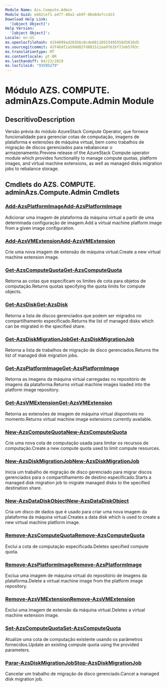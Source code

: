 ```yaml
---
Module Name: Azs.Compute.Admin
Module Guid: e662cef1-a477-40a2-ab9f-06e8de7cc423
Download Help Link:
  '[object Object]': 
Help Version:
  '[object Object]': 
Locale: en-US
ms.openlocfilehash: 4194899ad20356c8cde68110553495558d3816d5
ms.sourcegitcommit: 43f4bdf2a59dd82fd881512aa9761bf72eb5703c
ms.translationtype: MT
ms.contentlocale: pt-BR
ms.lasthandoff: 04/23/2019
ms.locfileid: "93595279"
---
```

# <span data-ttu-id="a2460-101">Módulo AZS. COMPUTE. admin</span><span class="sxs-lookup"><span data-stu-id="a2460-101">Azs.Compute.Admin Module</span></span>
## <span data-ttu-id="a2460-102">Descritivo</span><span class="sxs-lookup"><span data-stu-id="a2460-102">Description</span></span>
<span data-ttu-id="a2460-103">Versão prévia do módulo AzureStack Compute Operator, que fornece funcionalidade para gerenciar cotas de computação, imagens de plataforma e extensões de máquina virtual, bem como trabalhos de migração de discos gerenciados para rebalancear o armazenamento.</span><span class="sxs-lookup"><span data-stu-id="a2460-103">Preview release of the AzureStack Compute operator module which provides functionality to manage compute quotas, platform images, and virtual machine extensions, as well as managed disks migration jobs to rebalance storage.</span></span>

## <span data-ttu-id="a2460-104">Cmdlets do AZS. COMPUTE. admin</span><span class="sxs-lookup"><span data-stu-id="a2460-104">Azs.Compute.Admin Cmdlets</span></span>
### [<span data-ttu-id="a2460-105">Add-AzsPlatformImage</span><span class="sxs-lookup"><span data-stu-id="a2460-105">Add-AzsPlatformImage</span></span>](Add-AzsPlatformImage.md)
<span data-ttu-id="a2460-106">Adicionar uma imagem de plataforma da máquina virtual a partir de uma determinada configuração de imagem.</span><span class="sxs-lookup"><span data-stu-id="a2460-106">Add a virtual machine platform image from a given image configuration.</span></span>

### [<span data-ttu-id="a2460-107">Add-AzsVMExtension</span><span class="sxs-lookup"><span data-stu-id="a2460-107">Add-AzsVMExtension</span></span>](Add-AzsVMExtension.md)
<span data-ttu-id="a2460-108">Crie uma nova imagem de extensão de máquina virtual.</span><span class="sxs-lookup"><span data-stu-id="a2460-108">Create a new virtual machine extension image.</span></span>

### [<span data-ttu-id="a2460-109">Get-AzsComputeQuota</span><span class="sxs-lookup"><span data-stu-id="a2460-109">Get-AzsComputeQuota</span></span>](Get-AzsComputeQuota.md)
<span data-ttu-id="a2460-110">Retorna as cotas que especificam os limites de cota para objetos de computação.</span><span class="sxs-lookup"><span data-stu-id="a2460-110">Returns quotas specifying the quota limits for compute objects.</span></span>

### [<span data-ttu-id="a2460-111">Get-AzsDisk</span><span class="sxs-lookup"><span data-stu-id="a2460-111">Get-AzsDisk</span></span>](Get-AzsDisk.md)
<span data-ttu-id="a2460-112">Retorna a lista de discos gerenciados que podem ser migrados no compartilhamento especificado.</span><span class="sxs-lookup"><span data-stu-id="a2460-112">Returns the list of managed disks which can be migrated in the specified share.</span></span>

### [<span data-ttu-id="a2460-113">Get-AzsDiskMigrationJob</span><span class="sxs-lookup"><span data-stu-id="a2460-113">Get-AzsDiskMigrationJob</span></span>](Get-AzsDiskMigrationJob.md)
<span data-ttu-id="a2460-114">Retorna a lista de trabalhos de migração de disco gerenciados.</span><span class="sxs-lookup"><span data-stu-id="a2460-114">Returns the list of managed disk migration jobs.</span></span>

### [<span data-ttu-id="a2460-115">Get-AzsPlatformImage</span><span class="sxs-lookup"><span data-stu-id="a2460-115">Get-AzsPlatformImage</span></span>](Get-AzsPlatformImage.md)
<span data-ttu-id="a2460-116">Retorna as imagens da máquina virtual carregadas no repositório de imagens da plataforma.</span><span class="sxs-lookup"><span data-stu-id="a2460-116">Returns virtual machine images loaded into the platform image repository.</span></span>

### [<span data-ttu-id="a2460-117">Get-AzsVMExtension</span><span class="sxs-lookup"><span data-stu-id="a2460-117">Get-AzsVMExtension</span></span>](Get-AzsVMExtension.md)
<span data-ttu-id="a2460-118">Retorna as extensões de imagem de máquina virtual disponíveis no momento.</span><span class="sxs-lookup"><span data-stu-id="a2460-118">Returns virtual machine image extensions currently available.</span></span>

### [<span data-ttu-id="a2460-119">New-AzsComputeQuota</span><span class="sxs-lookup"><span data-stu-id="a2460-119">New-AzsComputeQuota</span></span>](New-AzsComputeQuota.md)
<span data-ttu-id="a2460-120">Crie uma nova cota de computação usada para limitar os recursos de computação.</span><span class="sxs-lookup"><span data-stu-id="a2460-120">Create a new compute quota used to limit compute resources.</span></span>

### [<span data-ttu-id="a2460-121">New-AzsDiskMigrationJob</span><span class="sxs-lookup"><span data-stu-id="a2460-121">New-AzsDiskMigrationJob</span></span>](New-AzsDiskMigrationJob.md)
<span data-ttu-id="a2460-122">Inicia um trabalho de migração de disco gerenciado para migrar discos gerenciados para o compartilhamento de destino especificado.</span><span class="sxs-lookup"><span data-stu-id="a2460-122">Starts a managed disk migration job to migrate managed disks to the specified destination share.</span></span>

### [<span data-ttu-id="a2460-123">New-AzsDataDiskObject</span><span class="sxs-lookup"><span data-stu-id="a2460-123">New-AzsDataDiskObject</span></span>](New-AzsDataDiskObject.md)
<span data-ttu-id="a2460-124">Cria um disco de dados que é usado para criar uma nova imagem da plataforma da máquina virtual.</span><span class="sxs-lookup"><span data-stu-id="a2460-124">Creates a data disk which is used to create a new virtual machine platform image.</span></span>

### [<span data-ttu-id="a2460-125">Remove-AzsComputeQuota</span><span class="sxs-lookup"><span data-stu-id="a2460-125">Remove-AzsComputeQuota</span></span>](Remove-AzsComputeQuota.md)
<span data-ttu-id="a2460-126">Exclui a cota de computação especificada.</span><span class="sxs-lookup"><span data-stu-id="a2460-126">Deletes specified compute quota.</span></span>

### [<span data-ttu-id="a2460-127">Remove-AzsPlatformImage</span><span class="sxs-lookup"><span data-stu-id="a2460-127">Remove-AzsPlatformImage</span></span>](Remove-AzsPlatformImage.md)
<span data-ttu-id="a2460-128">Exclua uma imagem de máquina virtual do repositório de imagens da plataforma.</span><span class="sxs-lookup"><span data-stu-id="a2460-128">Delete a virtual machine image from the platform image repository.</span></span>

### [<span data-ttu-id="a2460-129">Remove-AzsVMExtension</span><span class="sxs-lookup"><span data-stu-id="a2460-129">Remove-AzsVMExtension</span></span>](Remove-AzsVMExtension.md)
<span data-ttu-id="a2460-130">Exclui uma imagem de extensão da máquina virtual.</span><span class="sxs-lookup"><span data-stu-id="a2460-130">Deletes a virtual machine extension image.</span></span>

### [<span data-ttu-id="a2460-131">Set-AzsComputeQuota</span><span class="sxs-lookup"><span data-stu-id="a2460-131">Set-AzsComputeQuota</span></span>](Set-AzsComputeQuota.md)
<span data-ttu-id="a2460-132">Atualize uma cota de computação existente usando os parâmetros fornecidos.</span><span class="sxs-lookup"><span data-stu-id="a2460-132">Update an existing compute quota using the provided parameters.</span></span>

### [<span data-ttu-id="a2460-133">Parar-AzsDiskMigrationJob</span><span class="sxs-lookup"><span data-stu-id="a2460-133">Stop-AzsDiskMigrationJob</span></span>](Stop-AzsDiskMigrationJob.md)
<span data-ttu-id="a2460-134">Cancelar um trabalho de migração de disco gerenciado.</span><span class="sxs-lookup"><span data-stu-id="a2460-134">Cancel a managed disk migration job.</span></span>

